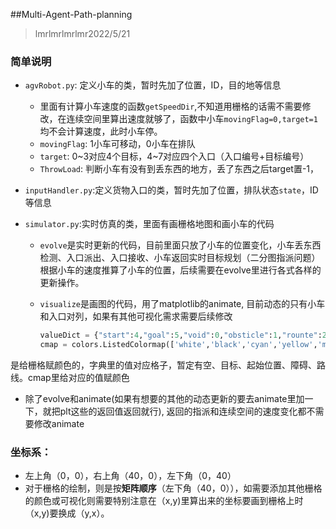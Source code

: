 ##Multi-Agent-Path-planning
> lmrlmrlmrlmr2022/5/21

### 简单说明

- `agvRobot.py`: 定义小车的类，暂时先加了位置，ID，目的地等信息

  - 里面有计算小车速度的函数`getSpeedDir`,不知道用栅格的话需不需要修改，在连续空间里算出速度就够了，函数中小车`movingFlag=0,target=1`均不会计算速度，此时小车停。
  - `movingFlag`: 1小车可移动，0小车在排队
  - `target`: 0~3对应4个目标，4~7对应四个入口（入口编号+目标编号）
  - `ThrowLoad`: 判断小车有没有到丢东西的地方，丢了东西之后target置-1，

- `inputHandler.py`:定义货物入口的类，暂时先加了位置，排队状态`state`，ID等信息

- `simulator.py`:实时仿真的类，里面有画栅格地图和画小车的代码

  - `evolve`是实时更新的代码，目前里面只放了小车的位置变化，小车丢东西检测、入口派出、入口接收、小车返回实时目标规划（二分图指派问题）根据小车的速度推算了小车的位置，后续需要在evolve里进行各式各样的更新操作。

  - `visualize`是画图的代码，用了matplotlib的animate, 目前动态的只有小车和入口对列，如果有其他可视化需求需要后续修改

    ```python
    valueDict = {"start":4,"goal":5,"void":0,"obsticle":1,"rounte":2,"visit":3}
    cmap = colors.ListedColormap(['white','black','cyan','yellow','magenta','green'])
    ```

是给栅格赋颜色的，字典里的值对应格子，暂定有空、目标、起始位置、障碍、路线。cmap里给对应的值赋颜色

- 除了evolve和animate(如果有想要的其他的动态更新的要去animate里加一下，就把plt这些的返回值返回就行), 返回的指派和连续空间的速度变化都不需要修改animate


### 坐标系：

- 左上角（0，0），右上角（40，0），左下角（0，40）
- 对于栅格的绘制，则是按**矩阵顺序**（左下角（40，0）），如需要添加其他栅格的颜色或可视化则需要特别注意在（x,y)里算出来的坐标要画到栅格上时（x,y)要换成（y,x）。

